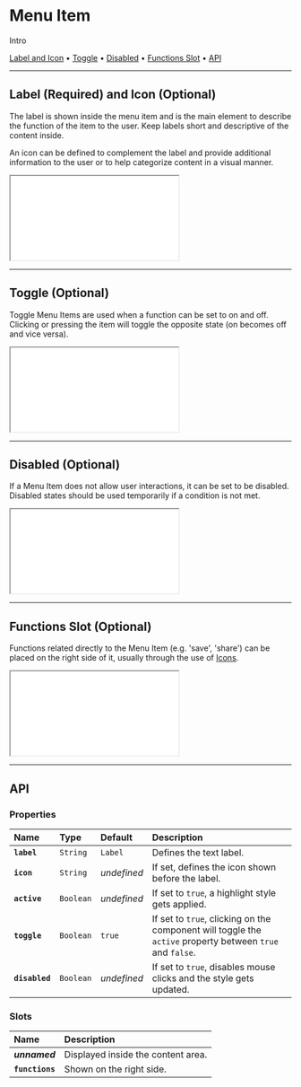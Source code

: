 # Menu Item

Intro

[Label and Icon](components/menu-item#label-and-icon) • [Toggle](components/menu-item#toggle) • [Disabled](components/menu-item#disabled) • [Functions Slot](components/menu-item#functions-slot) • [API](components/menu-item#api)

---

## Label (Required) and Icon (Optional)

The label is shown inside the menu item and is the main element to describe the function of the item to the user. Keep labels short and descriptive of the content inside.

An icon can be defined to complement the label and provide additional information to the user or to help categorize content in a visual manner.

<iframe src="./assets/docs/components/menu-item/label-and-icon.html"></iframe>

---

## Toggle (Optional)

Toggle Menu Items are used when a function can be set to on and off. Clicking or pressing the item will toggle the opposite state (on becomes off and vice versa).

<iframe src="./assets/docs/components/menu-item/toggle.html"></iframe>

---

## Disabled (Optional)

If a Menu Item does not allow user interactions, it can be set to be disabled. Disabled states should be used temporarily if a condition is not met.

<iframe src="./assets/docs/components/menu-item/disabled.html"></iframe>


---

## Functions Slot (Optional)

Functions related directly to the Menu Item (e.g. 'save', 'share') can be placed on the right side of it, usually through the use of [Icons](components/icon).

<iframe src="./assets/docs/components/menu-item/functions-slot.html"></iframe>

---

## API

### Properties

| Name | Type | Default | Description |
| :-- | :-- | :-- | :-- |
| **`label`** | `String` | `Label` | Defines the text label. |
| **`icon`** | `String` | _undefined_ | If set, defines the icon shown before the label. |
| **`active`** | `Boolean` | _undefined_ | If set to `true`, a highlight style gets applied. |
| **`toggle`** | `Boolean` | `true` | If set to `true`, clicking on the component will toggle the `active` property between `true` and `false`. |
| **`disabled`** | `Boolean` | _undefined_ | If set to `true`, disables mouse clicks and the style gets updated. |

### Slots

| Name | Description |
| :-- | :-- |
| **_unnamed_** | Displayed inside the content area. |
| **`functions`** | Shown on the right side. |